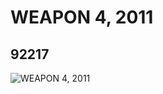 # WEAPON 4, 2011
## 92217
![WEAPON 4, 2011](https://lc-www-live-s.legocdn.com/media/bricks/5/2/4611806.jpg)